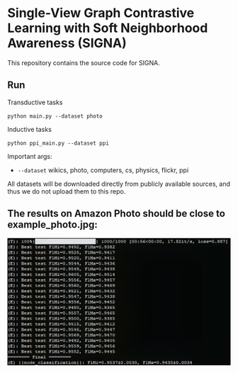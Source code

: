 # Single-View Graph Contrastive Learning with Soft Neighborhood Awareness (SIGNA)

This repository contains the source code for SIGNA. 

## Run

Transductive tasks
```shell
python main.py --dataset photo 
```

Inductive tasks
```shell
python ppi_main.py --dataset ppi
```

Important args:
* `--dataset` wikics, photo, computers, cs, physics, flickr, ppi

All datasets will be downloaded directly from publicly available sources, and thus we do not upload them to this repo.

## The results on Amazon Photo should be close to example_photo.jpg:

<img width="600" src="https://github.com/sunisfighting/NETON/blob/main/example_photo.jpg"/>

